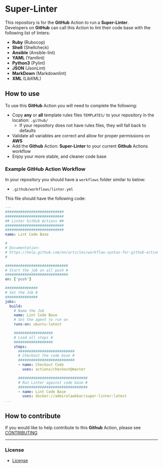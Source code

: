 # Super-Linter

This repository is for the **GitHub** Action to run a **Super-Linter**.  
Developers on **GitHub** can call this Action to lint their code base with the following list of linters:

- **Ruby** (Rubocop)
- **Shell** (Shellcheck)
- **Ansible** (Ansible-lint)
- **YAML** (Yamllint)
- **Python3** (Pylint)
- **JSON** (JsonLint)
- **MarkDown** (Markdownlint)
- **XML** (LibXML)

## How to use

To use this **GitHub** Action you will need to complete the following:
- Copy **any** or **all** template rules files `TEMPLATES/` to your repository in the location: `.github/`
  - If your repository does not have rules files, they will fall back to defaults
- Validate all variables are correct and allow for proper permissions on **AWS**
- Add the **Github** Action: **Super-Linter** to your current **Github** Actions workflow
- Enjoy your more stable, and cleaner code base

### Example GitHub Action Workflow

In your repository you should have a `workflows` folder similar to below:

- `.github/workflows/linter.yml`

This file should have the following code:

```yml
---
###########################
###########################
## Linter GitHub Actions ##
###########################
###########################
name: Lint Code Base

#
# Documentation:
# https://help.github.com/en/articles/workflow-syntax-for-github-actions
#

#############################
# Start the job on all push #
#############################
on: ['push']

###############
# Set the Job #
###############
jobs:
  build:
    # Name the Job
    name: Lint Code Base
    # Set the agent to run on
    runs-on: ubuntu-latest

    ##################
    # Load all steps #
    ##################
    steps:
      ##########################
      # Checkout the code base #
      ##########################
      - name: Checkout Code
        uses: actions/checkout@master

      ################################
      # Run Linter against code base #
      ################################
      - name: Lint Code Base
        uses: docker://admiralawkbar/super-linter:latest
...
```

## How to contribute

If you would like to help contribute to this **Github** Action, please see [CONTRIBUTING](https://github.com/github/super-linter/blob/master/.github/CONTRIBUTING.md)

--------------------------------------------------------------------------------

### License

- [License](https://github.com/github/super-linter/blob/master/LICENSE)

